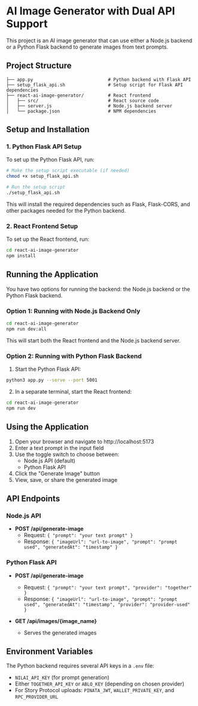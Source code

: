 # AI Image Generator with Dual API Support

This project is an AI image generator that can use either a Node.js backend or a Python Flask backend to generate images from text prompts.

## Project Structure

```
├── app.py                            # Python backend with Flask API
├── setup_flask_api.sh                # Setup script for Flask API dependencies
├── react-ai-image-generator/         # React frontend
│   ├── src/                          # React source code
│   ├── server.js                     # Node.js backend server
│   └── package.json                  # NPM dependencies
```

## Setup and Installation

### 1. Python Flask API Setup

To set up the Python Flask API, run:

```bash
# Make the setup script executable (if needed)
chmod +x setup_flask_api.sh

# Run the setup script
./setup_flask_api.sh
```

This will install the required dependencies such as Flask, Flask-CORS, and other packages needed for the Python backend.

### 2. React Frontend Setup

To set up the React frontend, run:

```bash
cd react-ai-image-generator
npm install
```

## Running the Application

You have two options for running the backend: the Node.js backend or the Python Flask backend.

### Option 1: Running with Node.js Backend Only

```bash
cd react-ai-image-generator
npm run dev:all
```

This will start both the React frontend and the Node.js backend server.

### Option 2: Running with Python Flask Backend

1. Start the Python Flask API:

```bash
python3 app.py --serve --port 5001
```

2. In a separate terminal, start the React frontend:

```bash
cd react-ai-image-generator
npm run dev
```

## Using the Application

1. Open your browser and navigate to http://localhost:5173
2. Enter a text prompt in the input field
3. Use the toggle switch to choose between:
   - Node.js API (default)
   - Python Flask API
4. Click the "Generate Image" button
5. View, save, or share the generated image

## API Endpoints

### Node.js API

- **POST /api/generate-image**
  - Request: `{ "prompt": "your text prompt" }`
  - Response: `{ "imageUrl": "url-to-image", "prompt": "prompt used", "generatedAt": "timestamp" }`

### Python Flask API

- **POST /api/generate-image**
  - Request: `{ "prompt": "your text prompt", "provider": "together" }`
  - Response: `{ "imageUrl": "url-to-image", "prompt": "prompt used", "generatedAt": "timestamp", "provider": "provider-used" }`

- **GET /api/images/{image_name}**
  - Serves the generated images

## Environment Variables

The Python backend requires several API keys in a `.env` file:
- `NILAI_API_KEY` (for prompt generation)
- Either `TOGETHER_API_KEY` or `ABLO_KEY` (depending on chosen provider)
- For Story Protocol uploads: `PINATA_JWT`, `WALLET_PRIVATE_KEY`, and `RPC_PROVIDER_URL` 